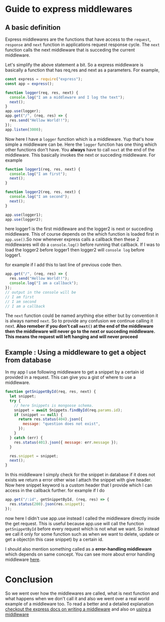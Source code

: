 # Guide to express middlewares

## A basic definition

Express middlewares are the functions that have access to the `request`, `response`
and `next` function in applications request response cycle. The `next` function calls
the next middleware that is succeding the current middleware.

Let's simplify the above statement a bit. So a express middleware is basically a function
that has req,res and next as a parameters. For example,

```js
const express = require("express");
const app = express();

function logger(req, res, next) {
  console.log("I am a middleware and I log the text");
  next();
}
app.use(logger);
app.get("/", (req, res) => {
  res.send("Hellow World!!");
});
app.listen(3000);
```

Now here I have a `logger` function which is a middleware. Yup that's how simple a middleware
can be. Here the `logger` function has one thing which other functions don't have.
You **always** have to call `next` at the end of the middleware. This basically invokes the next or succeding middleware.
For example

```js
function logger1(req, res, next) {
  console.log("I am first");
  next();
}

function logger2(req, res, next) {
  console.log("I am second");
  next();
}

app.use(logger1);
app.use(logger2);
```

here logger1 is the first middleware and the logger2 is next or succeding middleware.
This of course depends on the which function is loaded first in `app.use()`.So now whenever
express calls a callback then these 2 middlewares will do a `console.log()` before
running that callback. If I was to load the logger2 before logger1 then logger2 will `console log` before logger1.

for example if I add this to last line of previous code then.

```js
app.get("/", (req, res) => {
  res.send("Hellow World!!");
  console.log("I am a callback");
});
// output in the console will be
// I am first
// I am second
// I am a callback
```

The `next` function could be named anything else either but by convention it is always named `next`. So to provide
any confusion we continue calling it next. **Also remeber if you don't call `next()` at the end of the middleware then the middleware will never
go to the next or succeding middleware. This means the request will left hanging and will never proceed**

## Example : Using a middleware to get a object from database

In my app I use following middleware to get a snippet by a certain id provided in a request.
This can give you a gist of where to use a middleware.

```js
function getSnippetById(req, res, next) {
  let snippet;
  try {
    // here Snippets is mongoose schema.
    snippet = await Snippets.findById(req.params.id);
    if (snippet == null) {
      return res.status(404).json({
        message: "question does not exist",
      });
    }
  } catch (err) {
    res.status(401).json({ message: err.message });
  }

  res.snippet = snippet;
  next();
}
```

In this middleware I simply check for the snippet in database if it does not exists
we return a error other wise I attach the snippet with give header. Now here snippet
keyword is a custom header that I provide which I can access in the callback further.
for example if I do

```js
app.get("/:id", getSnippetById, (req, res) => {
  res.status(200).json(res.snippet);
});
```

now here I didn't use app.use instead I called the middleware directly inside the
get request. This is useful because app.use will call the function `getSnippetById` before
every request which is not what we want. So instead we call it only for some function
such as when we want to delete, update or get a object(in this case snippet) by a certain id.

I should also mention something called as a **error-handling middleware** which depends on same concept.
You can see more about error handling middleware [here](https://expressjs.com/en/guide/error-handling.html).

# Conclusion

So we went over how the middlewares are called, what is next function and what happens when we
don't call it and also we went over a real world example of a middleware too. To read a better
and a detailed explanation [checkout the express docs on writing a middleware](https://expressjs.com/en/guide/writing-middleware.html)
and also on [using a middleware](https://expressjs.com/en/guide/using-middleware.html)
